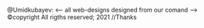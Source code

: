 @Umidkubayev:
<-- all web-designs designed from our comand -->
©copyright All rigths reserved; 2021
//Thanks
